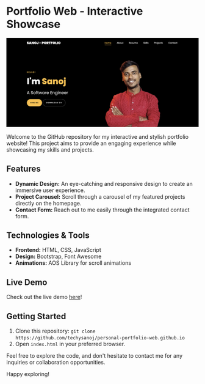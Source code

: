 # Portfolio Web - Interactive Showcase

![Portfolio Screenshot](/portfolio-ss.jpg)

Welcome to the GitHub repository for my interactive and stylish portfolio website! This project aims to provide an engaging experience while showcasing my skills and projects.

## Features

- **Dynamic Design:** An eye-catching and responsive design to create an immersive user experience.
- **Project Carousel:** Scroll through a carousel of my featured projects directly on the homepage.
- **Contact Form:** Reach out to me easily through the integrated contact form.

## Technologies & Tools

- **Frontend:** HTML, CSS, JavaScript
- **Design:** Bootstrap, Font Awesome
- **Animations:** AOS Library for scroll animations

## Live Demo

Check out the live demo [here](https://personal-portfolio-web-five.vercel.app/)!

## Getting Started

1. Clone this repository: `git clone https://github.com/techysanoj/personal-portfolio-web.github.io`
2. Open `index.html` in your preferred browser.

Feel free to explore the code, and don't hesitate to contact me for any inquiries or collaboration opportunities.

Happy exploring!
